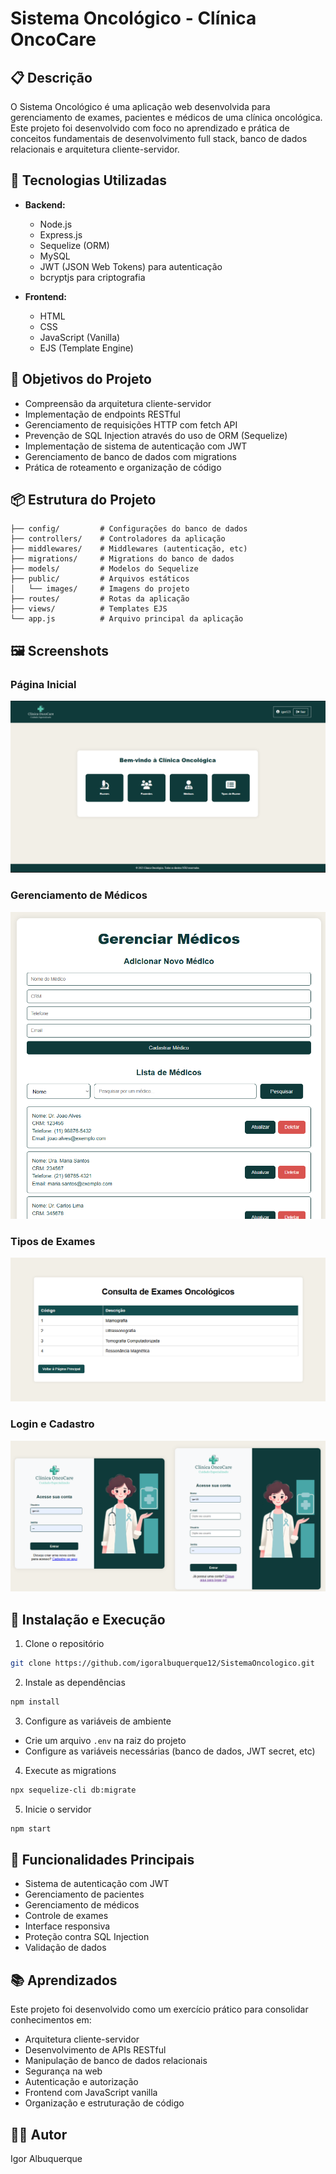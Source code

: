 # Sistema Oncológico - Clínica OncoCare

## 📋 Descrição
O Sistema Oncológico é uma aplicação web desenvolvida para gerenciamento de exames, pacientes e médicos de uma clínica oncológica. Este projeto foi desenvolvido com foco no aprendizado e prática de conceitos fundamentais de desenvolvimento full stack, banco de dados relacionais e arquitetura cliente-servidor.

## 🚀 Tecnologias Utilizadas
- **Backend:**
  - Node.js
  - Express.js
  - Sequelize (ORM)
  - MySQL
  - JWT (JSON Web Tokens) para autenticação
  - bcryptjs para criptografia

- **Frontend:**
  - HTML
  - CSS
  - JavaScript (Vanilla)
  - EJS (Template Engine)

## 🎯 Objetivos do Projeto
- Compreensão da arquitetura cliente-servidor
- Implementação de endpoints RESTful
- Gerenciamento de requisições HTTP com fetch API
- Prevenção de SQL Injection através do uso de ORM (Sequelize)
- Implementação de sistema de autenticação com JWT
- Gerenciamento de banco de dados com migrations
- Prática de roteamento e organização de código

## 📦 Estrutura do Projeto
```
├── config/         # Configurações do banco de dados
├── controllers/    # Controladores da aplicação
├── middlewares/    # Middlewares (autenticação, etc)
├── migrations/     # Migrations do banco de dados
├── models/         # Modelos do Sequelize
├── public/         # Arquivos estáticos
│   └── images/     # Imagens do projeto
├── routes/         # Rotas da aplicação
├── views/          # Templates EJS
└── app.js          # Arquivo principal da aplicação
```

## 🖼️ Screenshots

### Página Inicial
![Home](public/images/interfaces/home.png)

### Gerenciamento de Médicos
![Médicos](public/images/interfaces/medicos.png)

### Tipos de Exames
![Tipos de Exames](public/images/interfaces/tiposExames.png)

### Login e Cadastro
![Login e Cadastro](public/images/interfaces/login-cadastro.png)

## 🔧 Instalação e Execução

1. Clone o repositório
```bash
git clone https://github.com/igoralbuquerque12/SistemaOncologico.git
```

2. Instale as dependências
```bash
npm install
```

3. Configure as variáveis de ambiente
- Crie um arquivo `.env` na raiz do projeto
- Configure as variáveis necessárias (banco de dados, JWT secret, etc)

4. Execute as migrations
```bash
npx sequelize-cli db:migrate
```

5. Inicie o servidor
```bash
npm start
```

## 🔐 Funcionalidades Principais
- Sistema de autenticação com JWT
- Gerenciamento de pacientes
- Gerenciamento de médicos
- Controle de exames
- Interface responsiva
- Proteção contra SQL Injection
- Validação de dados

## 📚 Aprendizados
Este projeto foi desenvolvido como um exercício prático para consolidar conhecimentos em:
- Arquitetura cliente-servidor
- Desenvolvimento de APIs RESTful
- Manipulação de banco de dados relacionais
- Segurança na web
- Autenticação e autorização
- Frontend com JavaScript vanilla
- Organização e estruturação de código

## 👨‍💻 Autor
Igor Albuquerque
